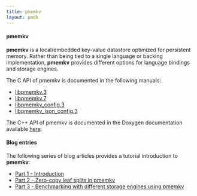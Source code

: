 ```yaml
---
title: pmemkv
layout: pmdk
---
```


#### pmemkv

**pmemkv** is a local/embedded key-value datastore optimized for persistent memory.
Rather than being tied to a single language or backing implementation,
**pmemkv** provides different options for language bindings and storage engines.

The C API of pmemkv is documented in the following manuals:
* [libpmemkv.3](https://pmem.io/pmemkv/master/manpages/libpmemkv.3.html)
* [libpmemkv.7](https://pmem.io/pmemkv/master/manpages/libpmemkv.7.html)
* [libpmemkv_config.3](https://pmem.io/pmemkv/master/manpages/libpmemkv_config.3.html)
* [libpmemkv_json_config.3](https://pmem.io/pmemkv/master/manpages/libpmemkv_json_config.3.html)

The C++ API of pmemkv is documented in the Doxygen documentation available
[here](http://pmem.io/pmemkv/master/doxygen/index.html).

#### Blog entries

The following series of blog articles provides a tutorial introduction to **pmemkv**:

* [Part 1 - Introduction](http://pmem.io/2017/02/21/pmemkv-intro.html)
* [Part 2 - Zero-copy leaf splits in pmemkv](http://pmem.io/2017/03/09/pmemkv-zero-copy-leaf-splits.html)
* [Part 3 - Benchmarking with different storage engines using pmemkv](http://pmem.io/2017/12/27/pmemkv-benchmarking-engines.html)
